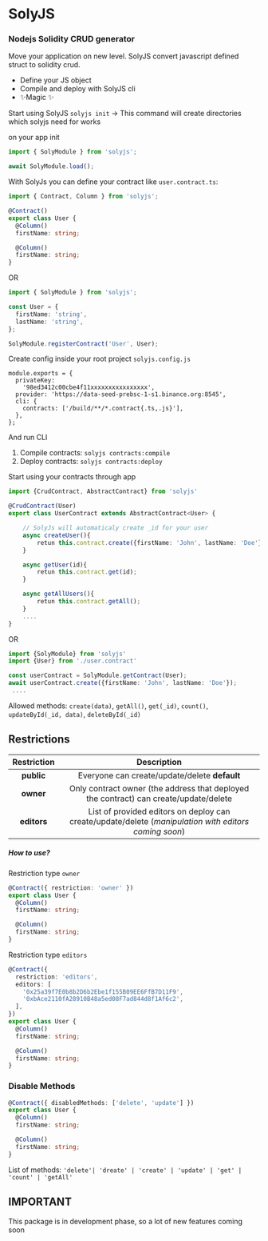 # SolyJS

### Nodejs Solidity CRUD generator

Move your application on new level.
SolyJS convert javascript defined struct to solidity crud.

- Define your JS object
- Compile and deploy with SolyJS cli
- ✨Magic ✨

Start using SolyJS
`solyjs init` -> This command will create directories which solyjs need for works

on your app init

```typescript
import { SolyModule } from 'solyjs';

await SolyModule.load();
```

With SolyJs you can define your contract like `user.contract.ts`:

```typescript
import { Contract, Column } from 'solyjs';

@Contract()
export class User {
  @Column()
  firstName: string;

  @Column()
  firstName: string;
}
```

OR

```typescript
import { SolyModule } from 'solyjs';

const User = {
  firstName: 'string',
  lastName: 'string',
};

SolyModule.registerContract('User', User);
```

Create config inside your root project `solyjs.config.js`

```
module.exports = {
  privateKey:
    '98ed3412c00cbe4f11xxxxxxxxxxxxxxxx',
  provider: 'https://data-seed-prebsc-1-s1.binance.org:8545',
  cli: {
    contracts: ['/build/**/*.contract{.ts,.js}'],
  },
};
```

And run CLI

1. Compile contracts:
   `solyjs contracts:compile`
2. Deploy contracts:
   `solyjs contracts:deploy`

Start using your contracts through app

```typescript
import {CrudContract, AbstractContract} from 'solyjs'

@CrudContract(User)
export class UserContract extends AbstractContract<User> {

    // SolyJs will automaticaly create _id for your user
    async createUser(){
        retun this.contract.create({firstName: 'John', lastName: 'Doe'});
    }

    async getUser(id){
        retun this.contract.get(id);
    }

    async getAllUsers(){
        retun this.contract.getAll();
    }
    ....
}
```

OR

```typescript
import {SolyModule} from 'solyjs'
import {User} from './user.contract'

const userContract = SolyModule.getContract(User);
await userContract.create({firstName: 'John', lastName: 'Doe'});
 ....
```

Allowed methods:
`create(data)`, `getAll()`, `get(_id)`, `count()`, `updateById(_id, data)`, `deleteById(_id)`

## Restrictions

| Restriction |                                              Description                                              |
| :---------: | :---------------------------------------------------------------------------------------------------: |
| **public**  |                             Everyone can create/update/delete **default**                             |
|  **owner**  |         Only contract owner (the address that deployed the contract) can create/update/delete         |
| **editors** | List of provided editors on deploy can create/update/delete (_manipulation with editors coming soon_) |

##### How to use?

Restriction type `owner`

```typescript
@Contract({ restriction: 'owner' })
export class User {
  @Column()
  firstName: string;

  @Column()
  firstName: string;
}
```

Restriction type `editors`

```typescript
@Contract({
  restriction: 'editors',
  editors: [
    '0x25a39f7E0b8b2D6b2Ebe1f155B09EE6FfB7D11F9',
    '0xbAce2110fA28910B48a5ed08F7ad844d8f1Af6c2',
  ],
})
export class User {
  @Column()
  firstName: string;

  @Column()
  firstName: string;
}
```

### Disable Methods

```typescript
@Contract({ disabledMethods: ['delete', 'update'] })
export class User {
  @Column()
  firstName: string;

  @Column()
  firstName: string;
}
```

List of methods: `'delete'| 'dreate' | 'create' | 'update' | 'get' | 'count' | 'getAll' `

## IMPORTANT

This package is in development phase, so a lot of new features coming soon
